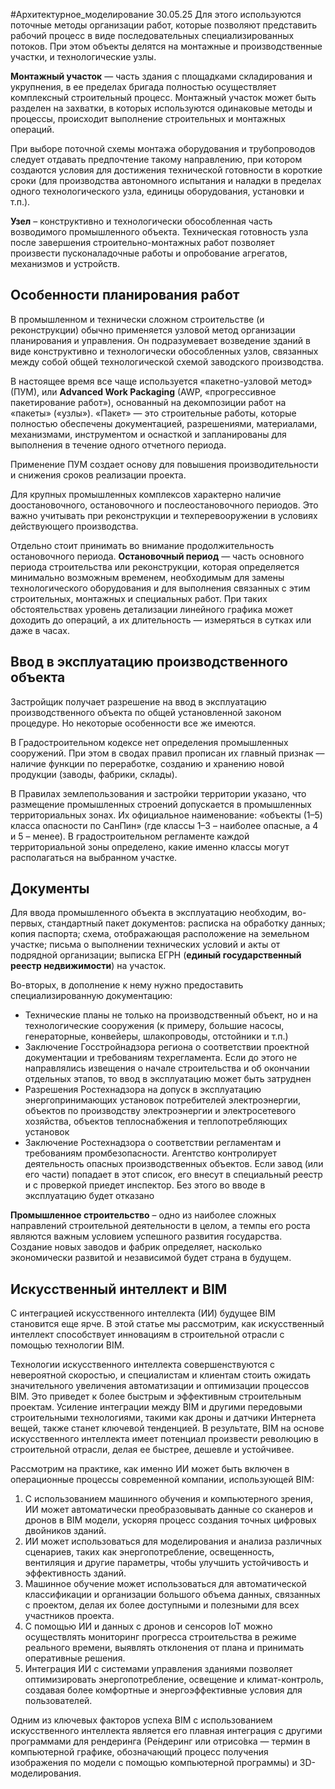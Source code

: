 #Архитектурное_моделирование 
30.05.25
Для этого используются поточные методы организации работ, которые позволяют представить рабочий процесс в виде последовательных специализированных потоков. При этом объекты делятся на монтажные и производственные участки, и технологические узлы.

**Монтажный участок** — часть здания с площадками складирования и укрупнения, в ее пределах бригада полностью осуществляет комплексный строительный процесс. Монтажный участок может быть разделен на захватки, в которых используются одинаковые методы и процессы, происходит выполнение строительных и монтажных операций.

При выборе поточной схемы монтажа оборудования и трубопроводов следует отдавать предпочтение такому направлению, при котором создаются условия для достижения технической готовности в короткие сроки (для производства автономного испытания и наладки в пределах одного технологического узла, единицы оборудования, установки и т.п.).

**Узел** – конструктивно и технологически обособленная часть возводимого промышленного объекта. Техническая готовность узла после завершения строительно-монтажных работ позволяет произвести пусконаладочные работы и опробование агрегатов, механизмов и устройств.
## Особенности планирования работ
В промышленном и технически сложном строительстве (и реконструкции) обычно применяется узловой метод организации планирования и управления. Он подразумевает возведение зданий в виде конструктивно и технологически обособленных узлов, связанных между собой общей технологической схемой заводского производства.

В настоящее время все чаще используется «пакетно-узловой метод» (ПУМ), или **Advanced Work Packaging** (AWP, «прогрессивное пакетирование работ»), основанный на декомпозиции работ на «пакеты» («узлы»). «Пакет» — это строительные работы, которые полностью обеспечены документацией, разрешениями, материалами, механизмами, инструментом и оснасткой и запланированы для выполнения в течение одного отчетного периода.

Применение ПУМ создает основу для повышения производительности и снижения сроков реализации проекта.

Для крупных промышленных комплексов характерно наличие доостановочного, остановочного и послеостановочного периодов. Это важно учитывать при реконструкции и техперевооружении в условиях действующего производства.

Отдельно стоит принимать во внимание продолжительность остановочного периода. **Остановочный период** — часть основного периода строительства или реконструкции, которая определяется минимально возможным временем, необходимым для замены технологического оборудования и для выполнения связанных с этим строительных, монтажных и специальных работ. При таких обстоятельствах уровень детализации линейного графика может доходить до операций, а их длительность — измеряться в сутках или даже в часах.
## Ввод в эксплуатацию производственного объекта
Застройщик получает разрешение на ввод в эксплуатацию производственного объекта по общей установленной законом процедуре. Но некоторые особенности все же имеются. 

В Градостроительном кодексе нет определения промышленных сооружений. При этом в сводах правил прописан их главный признак — наличие функции по переработке, созданию и хранению новой продукции (заводы, фабрики, склады).

В Правилах землепользования и застройки территории указано, что размещение промышленных строений допускается в промышленных территориальных зонах. Их официальное наименование: «объекты (1–5) класса опасности по СанПин» (где классы 1–3 – наиболее опасные, а 4 и 5 – менее). В градостроительном регламенте каждой территориальной зоны определено, какие именно классы могут располагаться на выбранном участке.
## Документы
Для ввода промышленного объекта в эксплуатацию необходим, во-первых, стандартный пакет документов: расписка на обработку данных; копия паспорта; схема, отображающая расположение на земельном участке; письма о выполнении технических условий и акты от подрядной организации; выписка ЕГРН (**единый государственный реестр недвижимости**) на участок. 

Во-вторых, в дополнение к нему нужно предоставить специализированную документацию:
- Технические планы не только на производственный объект, но и на технологические сооружения (к примеру, большие насосы, генераторные, конвейеры, шлакопроводы, отстойники и т.п.)
- Заключение Госстройнадзора региона о соответствии проектной документации и требованиям техрегламента. Если до этого не направлялись извещения о начале строительства и об окончании отдельных этапов, то ввод в эксплуатацию может быть затруднен
- Разрешения Ростехнадзора на допуск в эксплуатацию энергопринимающих установок потребителей электроэнергии, объектов по производству электроэнергии и электросетевого хозяйства, объектов теплоснабжения и теплопотребляющих установок
- Заключение Ростехнадзора о соответствии регламентам и требованиям промбезопасности. Агентство контролирует деятельность опасных производственных объектов. Если завод (или его части) попадает в этот список, его внесут в специальный реестр и с проверкой приедет инспектор. Без этого во вводе в эксплуатацию будет отказано

**Промышленное строительство** – одно из наиболее сложных направлений строительной деятельности в целом, а темпы его роста являются важным условием успешного развития государства. Создание новых заводов и фабрик определяет, насколько экономически развитой и независимой будет страна в будущем.

## Искусственный интеллект и BIM
C интеграцией искусственного интеллекта (ИИ) будущее BIM становится еще ярче. В этой статье мы рассмотрим, как искусственный интеллект способствует инновациям в строительной отрасли с помощью технологии BIM.

Технологии искусственного интеллекта совершенствуются с невероятной скоростью, и специалистам и клиентам стоить ожидать значительного увеличения автоматизации и оптимизации процессов BIM. Это приведет к более быстрым и эффективным строительным проектам. Усиление интеграции между BIM и другими передовыми строительными технологиями, такими как дроны и датчики Интернета вещей, также станет ключевой тенденцией. В результате, BIM на основе искусственного интеллекта имеет потенциал произвести революцию в строительной отрасли, делая ее быстрее, дешевле и устойчивее.

Рассмотрим на практике, как именно ИИ может быть включен в операционные процессы современной компании, использующей BIM:

1. С использованием машинного обучения и компьютерного зрения, ИИ может автоматически преобразовывать данные со сканеров и дронов в BIM модели, ускоряя процесс создания точных цифровых двойников зданий.
2. ИИ может использоваться для моделирования и анализа различных сценариев, таких как энергопотребление, освещенность, вентиляция и другие параметры, чтобы улучшить устойчивость и эффективность зданий.
3. Машинное обучение может использоваться для автоматической классификации и организации большого объема данных, связанных с проектом, делая их более доступными и полезными для всех участников проекта.
4. С помощью ИИ и данных с дронов и сенсоров IoT можно осуществлять мониторинг прогресса строительства в режиме реального времени, выявлять отклонения от плана и принимать оперативные решения.
5. Интеграция ИИ с системами управления зданиями позволяет оптимизировать энергопотребление, освещение и климат-контроль, создавая более комфортные и энергоэффективные условия для пользователей.

Одним из ключевых факторов успеха BIM с использованием искусственного интеллекта является его плавная интеграция с другими программами для рендеринга (Ре́ндеринг или отрисо́вка — термин в компьютерной графике, обозначающий процесс получения изображения по модели с помощью компьютерной программы) и 3D-моделирования.

